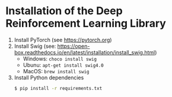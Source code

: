 # Installation of the Deep Reinforcement Learning Library

1. Install PyTorch (see https://pytorch.org)
2. Install Swig (see: https://open-box.readthedocs.io/en/latest/installation/install_swig.html)
    - Windows: `choco install swig`
    - Ubunu: `apt-get install swig4.0`
    - MacOS: `brew install swig`
3. Install Python dependencies
    ```bash
    $ pip install -r requirements.txt
    ```